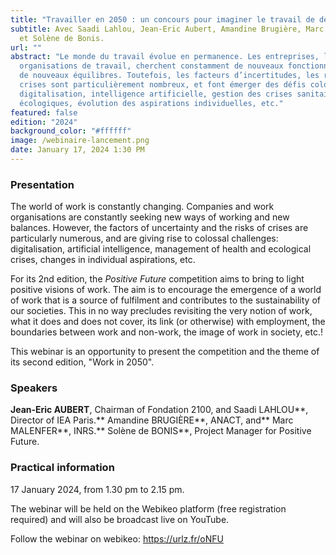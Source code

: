 ```yaml
---
title: "Travailler en 2050 : un concours pour imaginer le travail de demain"
subtitle: Avec Saadi Lahlou, Jean-Eric Aubert, Amandine Brugière, Marc Malenfer
  et Solène de Bonis.
url: ""
abstract: "Le monde du travail évolue en permanence. Les entreprises, les
  organisations de travail, cherchent constamment de nouveaux fonctionnements,
  de nouveaux équilibres. Toutefois, les facteurs d’incertitudes, les risques de
  crises sont particulièrement nombreux, et font émerger des défis colossaux :
  digitalisation, intelligence artificielle, gestion des crises sanitaires et
  écologiques, évolution des aspirations individuelles, etc."
featured: false
edition: "2024"
background_color: "#ffffff"
image: /webinaire-lancement.png
date: January 17, 2024 1:30 PM
---
```

### Presentation

The world of work is constantly changing. Companies and work organisations are constantly seeking new ways of working and new balances. However, the factors of uncertainty and the risks of crises are particularly numerous, and are giving rise to colossal challenges: digitalisation, artificial intelligence, management of health and ecological crises, changes in individual aspirations, etc.

For its 2nd edition, the *Positive Future* competition aims to bring to light positive visions of work. The aim is to encourage the emergence of a world of work that is a source of fulfilment and contributes to the sustainability of our societies. This in no way precludes revisiting the very notion of work, what it does and does not cover, its link (or otherwise) with employment, the boundaries between work and non-work, the image of work in society, etc.!

This webinar is an opportunity to present the competition and the theme of its second edition, "Work in 2050".

### Speakers

**Jean-Eric AUBERT**, Chairman of Fondation 2100, and Saadi LAHLOU**, Director of IEA Paris.** Amandine BRUGIÈRE**, ANACT, and** Marc MALENFER**, INRS.** Solène de BONIS\*\*, Project Manager for Positive Future.

### Practical information

17 January 2024, from 1.30 pm to 2.15 pm.

The webinar will be held on the Webikeo platform (free registration required) and will also be broadcast live on YouTube.

Follow the webinar on webikeo: <https://urlz.fr/oNFU>
